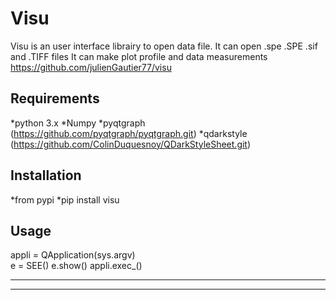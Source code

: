 # Visu
Visu is an user interface librairy to open data file.
It can open .spe .SPE .sif and .TIFF files
It can make plot profile and data measurements 
https://github.com/julienGautier77/visu

## Requirements
*python 3.x
*Numpy
*pyqtgraph (https://github.com/pyqtgraph/pyqtgraph.git)
*qdarkstyle (https://github.com/ColinDuquesnoy/QDarkStyleSheet.git)

## Installation
*from pypi
    *pip install visu

## Usage
appli = QApplication(sys.argv)     
e = SEE()
e.show()
appli.exec_() 

-----------------------------------------
-----------------------------------------
